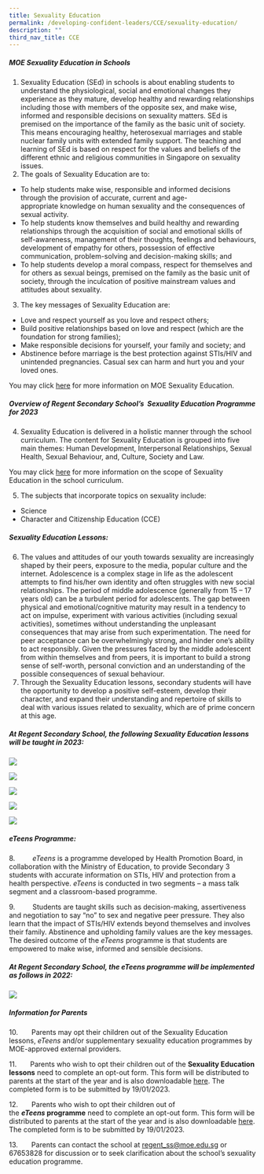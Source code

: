```yaml
---
title: Sexuality Education
permalink: /developing-confident-leaders/CCE/sexuality-education/
description: ""
third_nav_title: CCE
---
```

##### MOE Sexuality Education in Schools

1.   Sexuality Education (SEd) in schools is about enabling students to understand the physiological, social and emotional changes they experience as they mature, develop healthy and rewarding relationships including those with members of the opposite sex, and make wise, informed and responsible decisions on sexuality matters. SEd is premised on the importance of the family as the basic unit of society. This means encouraging healthy, heterosexual marriages and stable nuclear family units with extended family support. The teaching and learning of SEd is based on respect for the values and beliefs of the different ethnic and religious communities in Singapore on sexuality issues.
2.  The goals of Sexuality Education are to:
* To help students make wise, responsible and informed decisions through the provision of accurate, current and age-appropriate knowledge on human sexuality and the consequences of sexual activity.
* To help students know themselves and build healthy and rewarding relationships through the acquisition of social and emotional skills of self-awareness, management of their thoughts, feelings and behaviours, development of empathy for others, possession of effective communication, problem-solving and decision-making skills; and
* To help students develop a moral compass, respect for themselves and for others as sexual beings, premised on the family as the basic unit of society, through the inculcation of positive mainstream values and attitudes about sexuality.
3.  The key messages of Sexuality Education are:
* Love and respect yourself as you love and respect others;
* Build positive relationships based on love and respect (which are the foundation for strong families);
* Make responsible decisions for yourself, your family and society; and
* Abstinence before marriage is the best protection against STIs/HIV and unintended pregnancies. Casual sex can harm and hurt you and your loved ones.

You may click [here](https://go.gov.sg/moe-sexuality-education-scope) for more information on MOE Sexuality Education.

##### Overview of Regent Secondary School’s  Sexuality Education Programme for 2023

4.  Sexuality Education is delivered in a holistic manner through the school curriculum. The content for Sexuality Education is grouped into five main themes: Human Development, Interpersonal Relationships, Sexual Health, Sexual Behaviour, and, Culture, Society and Law.

You may click [here](https://www.moe.gov.sg/programmes/sexuality-education/scope-and-teaching-approach) for more information on the scope of Sexuality Education in the school curriculum.

5.  The subjects that incorporate topics on sexuality include:
* Science
* Character and Citizenship Education (CCE)

##### Sexuality Education Lessons:

6.  The values and attitudes of our youth towards sexuality are increasingly shaped by their peers, exposure to the media, popular culture and the internet. Adolescence is a complex stage in life as the adolescent attempts to find his/her own identity and often struggles with new social relationships. The period of middle adolescence (generally from 15 – 17 years old) can be a turbulent period for adolescents. The gap between physical and emotional/cognitive maturity may result in a tendency to act on impulse, experiment with various activities (including sexual activities), sometimes without understanding the unpleasant consequences that may arise from such experimentation. The need for peer acceptance can be overwhelmingly strong, and hinder one’s ability to act responsibly. Given the pressures faced by the middle adolescent from within themselves and from peers, it is important to build a strong sense of self-worth, personal conviction and an understanding of the possible consequences of sexual behaviour.
7.  Through the Sexuality Education lessons, secondary students will have the opportunity to develop a positive self-esteem, develop their character, and expand their understanding and repertoire of skills to deal with various issues related to sexuality, which are of prime concern at this age.

##### At Regent Secondary School, the following Sexuality Education lessons will be taught in 2023:

![](/images/Sexuality%20Education/2023%20SEd-Secondary-1.jpg)

![](/images/Sexuality%20Education/2023%20SEd-Secondary-2.jpg)

![](/images/Sexuality%20Education/2023%20SEd-Secondary-3.jpg)

![](/images/Sexuality%20Education/2023%20SEd-Secondary-4.jpg)

![](/images/Sexuality%20Education/2023%20SEd-Secondary-5.jpg)

##### _eTeens_ Programme:

8.         _eTeens_ is a programme developed by Health Promotion Board, in collaboration with the Ministry of Education, to provide Secondary 3 students with accurate information on STIs, HIV and protection from a health perspective. _eTeens_ is conducted in two segments – a mass talk segment and a classroom-based programme.

9.         Students are taught skills such as decision-making, assertiveness and negotiation to say “no” to sex and negative peer pressure. They also learn that the impact of STIs/HIV extends beyond themselves and involves their family. Abstinence and upholding family values are the key messages. The desired outcome of the _eTeens_ programme is that students are empowered to make wise, informed and sensible decisions.

##### At Regent Secondary School, the _eTeens_ programme will be implemented as follows in 2022:

![](/images/Sexuality%20Education/2023%20eTeens.jpg)

##### Information for Parents

10.       Parents may opt their children out of the Sexuality Education lessons, _eTeens_ and/or supplementary sexuality education programmes by MOE-approved external providers.

11.       Parents who wish to opt their children out of the **Sexuality Education lessons** need to complete an opt-out form. This form will be distributed to parents at the start of the year and is also downloadable [here](/files/Sexuality-Education-Parents-Opt-Out-Form-2022.pdf). The completed form is to be submitted by 19/01/2023.

12.       Parents who wish to opt their children out of the **_eTeens_ programme** need to complete an opt-out form. This form will be distributed to parents at the start of the year and is also downloadable [here](/files/eTeens-Parents-Opt-out-Form-Sec-2022.pdf). The completed form is to be submitted by 19/01/2023.

13.       Parents can contact the school at [regent\_ss@moe.edu.sg](mailto:regent_ss@moe.edu.sg) or 67653828 for discussion or to seek clarification about the school’s sexuality education programme.